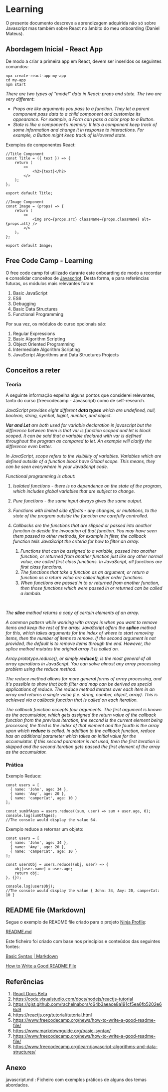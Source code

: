 # Learning

O presente documento descreve a aprendizagem adquirida não só sobre Javascript mas também sobre React no âmbito do meu onboarding (Daniel Mateus).

## Abordagem Inicial - React App

De modo a criar a primeira app em React, devem ser inseridos os seguintes comandos:

    npx create-react-app my-app
    cd my-app
    npm start

_There are two types of “model” data in React: props and state. The two are very different_:

- _Props are like arguments you pass to a function. They let a parent component pass data to a child component and customize its appearance. For example, a Form can pass a color prop to a Button_.
- _State is like a component’s memory. It lets a component keep track of some information and change it in response to interactions. For example, a Button might keep track of isHovered state_.

Exemplos de componentes React:

    //Title Component
    const Title = ({ text }) => {
        return (
            <>
                <h2>{text}</h2>
            </>
        );
    };

    export default Title;

    //Image Component
    const Image = (props) => {
        return (
            <>
                <img src={props.src} className={props.className} alt={props.alt} />
            </>
        );
    };

    export default Image;

## Free Code Camp - Learning

O free code camp foi utilizado durante este onboarding de modo a recordar e consolidar conceitos de [Javascript](https://www.freecodecamp.org/learn/javascript-algorithms-and-data-structures/). Desta forma, e para referências futuras, os módulos mais relevantes foram:

1. Basic JavaScript
2. ES6
3. Debugging
4. Basic Data Structures
5. Functional Programming

Por sua vez, os módulos do curso opcionais são:

1. Regular Expressions
2. Basic Algorithm Scripting
3. Object Oriented Programming
4. Intermediate Algorithm Scripting
5. JavaScript Algorithms and Data Structures Projects

## Conceitos a reter

### Teoria

A seguinte informação espelha alguns pontos que considerei relevantes, tanto do curso (freecodecamp - Javascript) como de self-research.

_JavaScript provides eight different **data types** which are undefined, null, boolean, string, symbol, bigint, number, and object._

**_Var and Let_** _are both used for variable declaration in javascript but the difference between them is that var is function scoped and let is block scoped. It can be said that a variable declared with var is defined throughout the program as compared to let. An example will clarify the difference even better._

_In JavaScript, scope refers to the visibility of variables. Variables which are defined outside of a function block have Global scope. This means, they can be seen everywhere in your JavaScript code._

_Functional programming is about:_

1. _Isolated functions - there is no dependence on the state of the program, which includes global variables that are subject to change._

2. _Pure functions - the same input always gives the same output._

3. _Functions with limited side effects - any changes, or mutations, to the state of the program outside the function are carefully controlled._

4. _Callbacks are the functions that are slipped or passed into another function to decide the invocation of that function. You may have seen them passed to other methods, for example in filter, the callback function tells JavaScript the criteria for how to filter an array._

   1. _Functions that can be assigned to a variable, passed into another function, or returned from another function just like any other normal value, are called first class functions. In JavaScript, all functions are first class functions._
   2. _The functions that take a function as an argument, or return a function as a return value are called higher order functions._
   3. _When functions are passed in to or returned from another function, then those functions which were passed in or returned can be called a lambda._

<br>

_The **slice** method returns a copy of certain elements of an array._

_A common pattern while working with arrays is when you want to remove items and keep the rest of the array. JavaScript offers the **splice** method for this, which takes arguments for the index of where to start removing items, then the number of items to remove. If the second argument is not provided, the default is to remove items through the end. However, the splice method mutates the original array it is called on._

_Array.prototype.reduce(), or simply **reduce()**, is the most general of all array operations in JavaScript. You can solve almost any array processing problem using the reduce method._

_The reduce method allows for more general forms of array processing, and it's possible to show that both filter and map can be derived as special applications of reduce. The reduce method iterates over each item in an array and returns a single value (i.e. string, number, object, array). This is achieved via a callback function that is called on each iteration._

_The callback function accepts four arguments. The first argument is known as the accumulator, which gets assigned the return value of the callback function from the previous iteration, the second is the current element being processed, the third is the index of that element and the fourth is the array upon which **reduce** is called.
In addition to the callback function, reduce has an additional parameter which takes an initial value for the accumulator. If this second parameter is not used, then the first iteration is skipped and the second iteration gets passed the first element of the array as the accumulator._

### Prática

Exemplo Reduce:

    const users = [
      { name: 'John', age: 34 },
      { name: 'Amy', age: 20 },
      { name: 'camperCat', age: 10 }
    ];

    const sumOfAges = users.reduce((sum, user) => sum + user.age, 0);
    console.log(sumOfAges);
    //The console would display the value 64.

Exemplo reduce a retornar um objeto:

    const users = [
      { name: 'John', age: 34 },
      { name: 'Amy', age: 20 },
      { name: 'camperCat', age: 10 }
    ];

    const usersObj = users.reduce((obj, user) => {
        obj[user.name] = user.age;
        return obj;
    }, {});

    console.log(usersObj);
    //The console would display the value { John: 34, Amy: 20, camperCat: 10 }

## README file (Markdown)

Segue o exemplo de README file criado para o projeto [Ninja Profile](https://github.com/dmrun/onboarding-css-react-multipage-app):

[README.md](https://github.com/dmrun/onboarding-css-react-multipage-app/blob/master/README.md)

Este ficheiro foi criado com base nos princípios e conteúdos das seguintes fontes:

[Basic Syntax | Markdown](https://www.markdownguide.org/basic-syntax/#line-breaks)

[How to Write a Good README File](https://www.freecodecamp.org/news/how-to-write-a-good-readme-file/)

## Referências

1. [React Docs Beta](https://beta.reactjs.org/learn)
2. https://code.visualstudio.com/docs/nodejs/reactjs-tutorial
3. https://gist.github.com/rachelnabors/c64b3aeace8a191cf5ea6fb5202e66c9
4. https://reactjs.org/tutorial/tutorial.html
5. https://www.freecodecamp.org/news/how-to-write-a-good-readme-file/
6. https://www.markdownguide.org/basic-syntax/
7. https://www.freecodecamp.org/news/how-to-write-a-good-readme-file/
8. https://www.freecodecamp.org/learn/javascript-algorithms-and-data-structures/

## Anexo

javascript.md : Ficheiro com exemplos práticos de alguns dos temas abordados.
